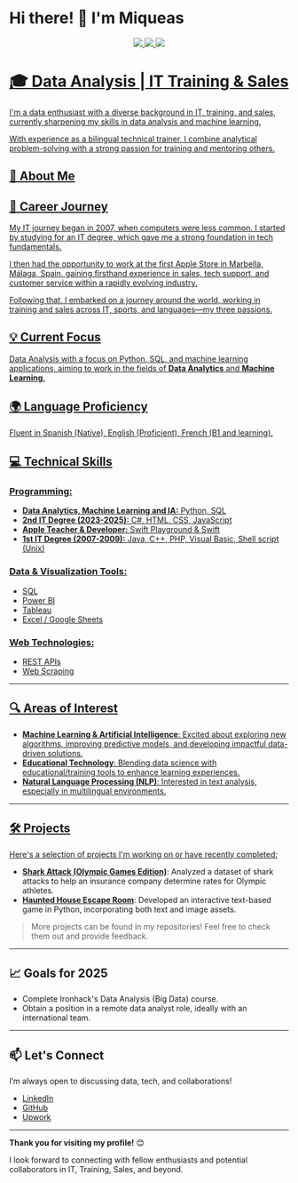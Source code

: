 <h1>
  Hi there! 👋 I'm Miqueas 
</h1>
<p align="center">
  <a href="https://www.linkedin.com/in/miqueas-molina">
    <img src="https://img.shields.io/badge/LinkedIn-0077B5?style=for-the-badge&logo=linkedin&logoColor=white">
  </a>
  <a href="https://www.upwork.com/freelancers/miqueasmd">
    <img src="https://img.shields.io/badge/UpWork-6FDA44?style=for-the-badge&logo=Upwork&logoColor=white">
  </a>
  <a href="mailto:miqueasmd@gmail.com">
    <img src="https://img.shields.io/badge/Gmail-D14836?style=for-the-badge&logo=gmail&logoColor=white">
</p>


# 🎓 Data Analysis | IT Training & Sales

I'm a data enthusiast with a diverse background in IT, training, and sales, currently sharpening my skills in data analysis and machine learning.

With experience as a bilingual technical trainer, I combine analytical problem-solving with a strong passion for training and mentoring others.



## 🚀 About Me

## 💼 Career Journey  
My IT journey began in 2007, when computers were less common. I started by studying for an IT degree, which gave me a strong foundation in tech fundamentals. 

I then had the opportunity to work at the first Apple Store in Marbella, Málaga, Spain, gaining firsthand experience in sales, tech support, and customer service within a rapidly evolving industry.

Following that, I embarked on a journey around the world, working in training and sales across IT, sports, and languages—my three passions. 

## 💡 Current Focus
Data Analysis with a focus on Python, SQL, and machine learning applications, aiming to work in the fields of **Data Analytics** and **Machine Learning**.

## 🌍 Language Proficiency 
Fluent in Spanish (Native), English (Proficient), French (B1 and learning).

## 💻 Technical Skills

### **Programming:**
- **Data Analytics, Machine Learning and IA:** Python, SQL
- **2nd IT Degree (2023-2025):** C#, HTML, CSS, JavaScript
- **Apple Teacher & Developer:** Swift Playground & Swift
- **1st IT Degree (2007-2009):** Java, C++, PHP, Visual Basic, Shell script (Unix) 

### **Data & Visualization Tools:**
- SQL
- Power BI
- Tableau
- Excel / Google Sheets

### **Web Technologies:**
- REST APIs
- Web Scraping

---

## 🔍 Areas of Interest
- **Machine Learning & Artificial Intelligence**: Excited about exploring new algorithms, improving predictive models, and developing impactful data-driven solutions.
- **Educational Technology**: Blending data science with educational/training tools to enhance learning experiences.
- **Natural Language Processing (NLP)**: Interested in text analysis, especially in multilingual environments.

---

## 🛠️ Projects

Here's a selection of projects I'm working on or have recently completed:

- **[Shark Attack (Olympic Games Edition)](https://github.com/miqueasmd/Shark-Attack-Olympic-Games-Edition)**: Analyzed a dataset of shark attacks to help an insurance company determine rates for Olympic athletes.
- **[Haunted House Escape Room](https://github.com/miqueasmd/Haunted-House-Escaperoom)**: Developed an interactive text-based game in Python, incorporating both text and image assets.

> More projects can be found in my repositories! Feel free to check them out and provide feedback.


---

## 📈 Goals for 2025
- Complete Ironhack's Data Analysis (Big Data) course.
- Obtain a position in a remote data analyst role, ideally with an international team.

---

## 📫 Let's Connect
I’m always open to discussing data, tech, and collaborations!

- [LinkedIn](https://www.linkedin.com/in/miqueas-molina)
- [GitHub](https://github.com/miqueasmd)
- [Upwork](https://www.upwork.com/freelancers/miqueasmd)

---

**Thank you for visiting my profile!** 😊

I look forward to connecting with fellow enthusiasts and potential collaborators in IT, Training, Sales, and beyond.

